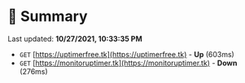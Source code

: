 # 📖 Summary
Last updated: **10/27/2021, 10:33:35 PM**

- `GET` [https://uptimerfree.tk](https://uptimerfree.tk) - **Up** (603ms)
- `GET` [https://monitoruptimer.tk](https://monitoruptimer.tk) - **Down** (276ms)
